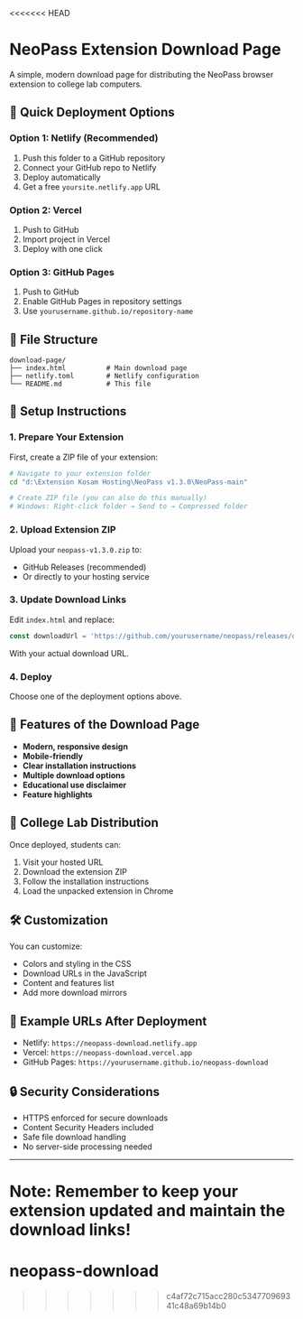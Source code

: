 <<<<<<< HEAD
# NeoPass Extension Download Page

A simple, modern download page for distributing the NeoPass browser extension to college lab computers.

## 🚀 Quick Deployment Options

### Option 1: Netlify (Recommended)
1. Push this folder to a GitHub repository
2. Connect your GitHub repo to Netlify
3. Deploy automatically
4. Get a free `yoursite.netlify.app` URL

### Option 2: Vercel
1. Push to GitHub
2. Import project in Vercel
3. Deploy with one click

### Option 3: GitHub Pages
1. Push to GitHub
2. Enable GitHub Pages in repository settings
3. Use `yourusername.github.io/repository-name`

## 📁 File Structure
```
download-page/
├── index.html          # Main download page
├── netlify.toml        # Netlify configuration
└── README.md           # This file
```

## 🔧 Setup Instructions

### 1. Prepare Your Extension
First, create a ZIP file of your extension:
```bash
# Navigate to your extension folder
cd "d:\Extension Kosam Hosting\NeoPass v1.3.0\NeoPass-main"

# Create ZIP file (you can also do this manually)
# Windows: Right-click folder → Send to → Compressed folder
```

### 2. Upload Extension ZIP
Upload your `neopass-v1.3.0.zip` to:
- GitHub Releases (recommended)
- Or directly to your hosting service

### 3. Update Download Links
Edit `index.html` and replace:
```javascript
const downloadUrl = 'https://github.com/yourusername/neopass/releases/download/v1.3.0/neopass-v1.3.0.zip';
```

With your actual download URL.

### 4. Deploy
Choose one of the deployment options above.

## 🎯 Features of the Download Page

- **Modern, responsive design**
- **Mobile-friendly**
- **Clear installation instructions**
- **Multiple download options**
- **Educational use disclaimer**
- **Feature highlights**

## 🔗 College Lab Distribution

Once deployed, students can:
1. Visit your hosted URL
2. Download the extension ZIP
3. Follow the installation instructions
4. Load the unpacked extension in Chrome

## 🛠️ Customization

You can customize:
- Colors and styling in the CSS
- Download URLs in the JavaScript
- Content and features list
- Add more download mirrors

## 📱 Example URLs After Deployment

- Netlify: `https://neopass-download.netlify.app`
- Vercel: `https://neopass-download.vercel.app`
- GitHub Pages: `https://yourusername.github.io/neopass-download`

## 🔒 Security Considerations

- HTTPS enforced for secure downloads
- Content Security Headers included
- Safe file download handling
- No server-side processing needed

---

**Note**: Remember to keep your extension updated and maintain the download links!
=======
# neopass-download
>>>>>>> c4af72c715acc280c534770969341c48a69b14b0
